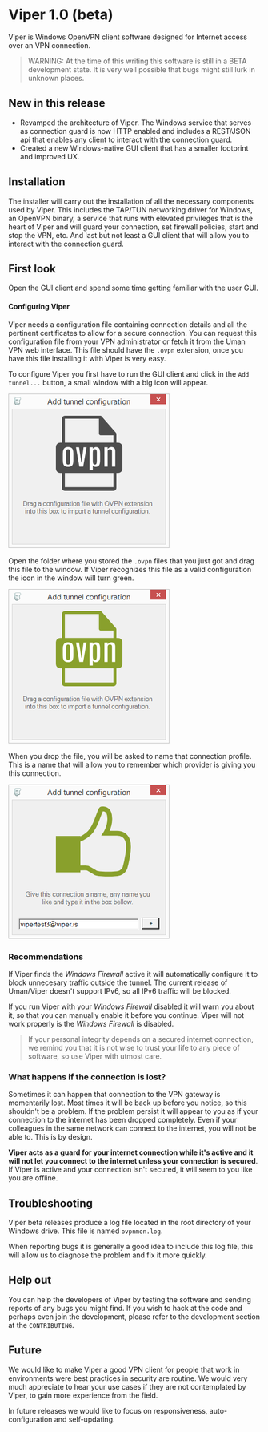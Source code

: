 # Viper 1.0 (beta)
Viper is Windows OpenVPN client software designed for Internet access over an VPN connection.

> WARNING: At the time of this writing this software is still in a BETA 
> development state. It is very well possible that bugs might still lurk
> in unknown places. 

## New in this release
- Revamped the architecture of Viper. The Windows service that serves as connection guard is now HTTP enabled and includes a REST/JSON api that enables any client to interact with the connection guard.
- Created a new Windows-native GUI client that has a smaller footprint and improved UX.

## Installation
The installer will carry out the installation of all the necessary components used by Viper. This includes the TAP/TUN networking driver for Windows, an OpenVPN binary, a service that runs with elevated privileges that is the heart of Viper and will guard your connection, set firewall policies, start and stop the VPN, etc. And last but not least a GUI client that will allow you to interact with the connection guard.

## First look
Open the GUI client and spend some time getting familiar with the user GUI.

#### Configuring Viper
Viper needs a configuration file containing connection details and all the pertinent certificates to allow for a secure connection. You can request this configuration file from your VPN administrator or fetch it from the Uman VPN web interface. This file should have the `.ovpn` extension, once you have this file installing it with Viper is very easy.

To configure Viper you first have to run the GUI client and click in the `Add tunnel...` button, a small window with a big icon will appear.

![illustration1](res/add-tunnel-start.png "This window will accept any .ovpn file you drag into it")

Open the folder where you stored the `.ovpn` files that you just got and drag this file to the window. If Viper recognizes this file as a valid configuration the icon in the window will turn green.

![illustration2](res/add-tunnel-valid.png "If the icon turns green this means taht Viper can accept the configuration")

When you drop the file, you will be asked to name that connection profile. This is a name that will allow you to remember which provider is giving you this connection.

![illustration2](res/add-tunnel-name.png "Give this connection a name that will allow you to remember who you are connecting to")

### Recommendations
If Viper finds the *Windows Firewall* active it will automatically configure it to block unnecesary traffic outside the tunnel. The current release of Uman/Viper doesn't support IPv6, so all IPv6 traffic will be blocked.

If you run Viper with your *Windows Firewall* disabled it will warn you about it, so that you can manually enable it before you continue. Viper will not work properly is the *Windows Firewall* is disabled.

>If your personal integrity depends on a secured
> internet connection, we remind you that it is not wise to trust your life 
> to any piece of software, so use Viper with utmost care.

### What happens if the connection is lost?
Sometimes it can happen that connection to the VPN gateway is momentarily lost. Most times it will be back up before you notice, so this shouldn't be a problem. If the problem persist it will appear to you as if your connection to the internet has been dropped completely. Even if your colleagues in the same network can connect to the internet, you will not be able to. This is by design.

**Viper acts as a guard for your internet connection while it's active and it will not let you connect to the internet unless your connection is secured**. If Viper is active and your connection isn't secured, it will seem to you like you are offline.

## Troubleshooting
Viper beta releases produce a log file located in the root directory of your Windows drive. This file is named `ovpnmon.log`.

When reporting bugs it is generally a good idea to include this log file, this will allow us to diagnose the problem and fix it more quickly.

## Help out
You can help the developers of Viper by testing the software and sending reports of any bugs you might find. If you wish to hack at the code and perhaps even join the development, please refer to the development section at the `CONTRIBUTING`.

## Future
We would like to make Viper a good VPN client for people that work in environments were best practices in security are routine. We would very much appreciate to hear your use cases if they are not contemplated by Viper, to gain more experience from the field.

In future releases we would like to focus on responsiveness, auto-configuration and self-updating.
